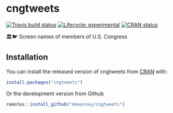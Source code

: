 
<!-- README.md is generated from README.Rmd. Please edit that file -->

# cngtweets

<!-- badges: start -->

[![Travis build
status](https://travis-ci.org/mkearney/cngtweets.svg?branch=master)](https://travis-ci.org/mkearney/cngtweets)
[![Lifecycle:
experimental](https://img.shields.io/badge/lifecycle-experimental-orange.svg)](https://www.tidyverse.org/lifecycle/#experimental)
[![CRAN
status](https://www.r-pkg.org/badges/version/cngtweets)](https://cran.r-project.org/package=cngtweets)
<!-- badges: end -->

🏛🐦 Screen names of members of U.S. Congress

## Installation

You can install the released version of cngtweets from
[CRAN](https://CRAN.R-project.org) with:

``` r
install.packages("cngtweets")
```

Or the development version from Github

``` r
remotes::install_github("mkearney/cngtweets")
```
